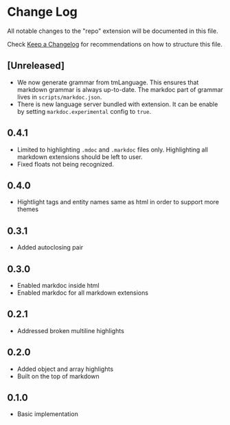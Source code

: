 # Change Log

All notable changes to the "repo" extension will be documented in this file.

Check [Keep a Changelog](http://keepachangelog.com/) for recommendations on how to structure this file.

## [Unreleased]

- We now generate grammar from tmLanguage. This ensures that markdown grammar is always up-to-date. The markdoc part of grammar lives in `scripts/markdoc.json`.
- There is new language server bundled with extension. It can be enable by setting `markdoc.experimental` config to `true`.

## 0.4.1

- Limited to highlighting `.mdoc` and `.markdoc` files only. Highlighting all markdown extensions should be left to user.
- Fixed floats not being recognized.

## 0.4.0

- Hightlight tags and entity names same as html in order to support more themes

## 0.3.1

- Added autoclosing pair

## 0.3.0

- Enabled markdoc inside html
- Enabled markdoc for all markdown extensions

## 0.2.1

- Addressed broken multiline highlights

## 0.2.0

- Added object and array highlights
- Built on the top of markdown

## 0.1.0

- Basic implementation
